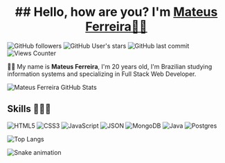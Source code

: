 <div>
  
  <h1 align="center">
    ## Hello, how are you? I'm 
    <a href="https://www.linkedin.com/in/mateustmf/">Mateus Ferreira👋🏻</a>
  </h1>
</div>

![GitHub followers](https://img.shields.io/github/followers/MateusTMF?style=flat&color=9644F4)
![GitHub User's stars](https://img.shields.io/github/stars/MateusTMF?style=flat&color=9644F4)
![GitHub last commit](https://img.shields.io/github/last-commit/MateusTMF/JefersonLucas?style=flat&color=9644F4)
![Views Counter](https://komarev.com/ghpvc/?username=MateusTMF&color=blueviolet)

🧔🏻 My name is **Mateus Ferreira**, I'm 20 years old, I'm Brazilian studying information systems and specializing in Full Stack Web Developer.


<img alt="Mateus Ferreira GitHub Stats" src="https://github-readme-stats.vercel.app/api?username=MateusTMF&theme=midnight-purple&show_icons=true&hide_border=true" title="Mateus Ferreira GitHub Stats"/>

<!-- Skills -->

## Skills 👨🏻‍💻

<!-- Languages, libs and frameworks -->

![HTML5](https://img.shields.io/badge/-HTML-000?style=flat&logo=HTML5&logoColor=9644F4)
![CSS3](https://img.shields.io/badge/-CSS-000?style=flat&logo=CSS3&logoColor=9644F4)
![JavaScript](https://img.shields.io/badge/-JavaScript-000?fff&style=flat&logo=javascript&logoColor=9644F4)
![JSON](https://img.shields.io/badge/-JSON-000?style=flat&logo=json&logoColor=9644F4)
![MongoDB](https://img.shields.io/badge/-MongoDB-000?style=flat&logoColor=9644F4&logo=mongodb)
![Java](https://img.shields.io/badge/java-000.svg?style=for-the-badge&logo=openjdk&logoColor=9644F4)
![Postgres](https://img.shields.io/badge/postgres-000.svg?style=for-the-badge&logo=postgresql&logoColor=9644F4)




<img alt="Top Langs" src="https://github-readme-stats.vercel.app/api/top-langs/?username=MateusTMF&layout=compact&theme=midnight-purple&hide_border=true" title="Top Langs"/>

![Snake animation](https://github.com/MateusTMF/MateusTMF/blob/output/github-contribution-grid-snake.svg)
